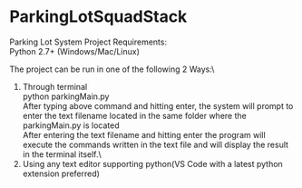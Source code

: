 # ParkingLotSquadStack
Parking Lot System 
Project Requirements:\
  Python 2.7+ (Windows/Mac/Linux)

The project can be run in one of the following 2 Ways:\
  1. Through terminal\
     python parkingMain.py\
     After typing above command and hitting enter, the system will prompt to enter the text filename located in the same folder where the parkingMain.py is located\
     After entering the text filename and hitting enter the program will execute the commands written in the text file and will display the result in the terminal itself.\
  2. Using any text editor supporting python(VS Code with a latest python extension preferred)

